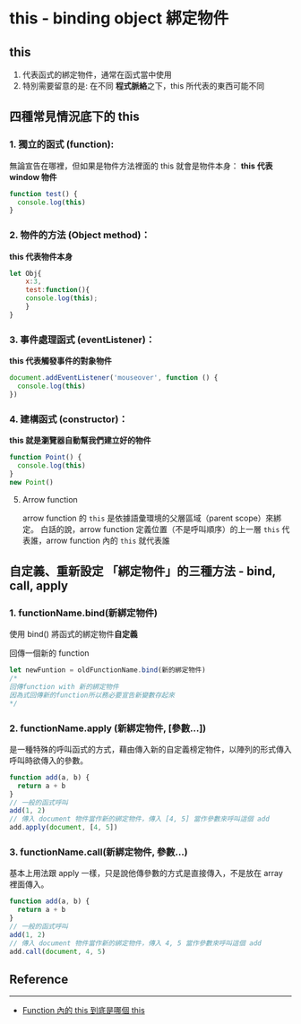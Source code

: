 # this - binding object 綁定物件

## this

1. 代表函式的綁定物件，通常在函式當中使用
2. 特別需要留意的是: 在不同 **程式脈絡**之下，this 所代表的東西可能不同

## 四種常見情況底下的 this

### 1. 獨立的函式 (function):

無論宣告在哪裡，但如果是物件方法裡面的 this 就會是物件本身： **this 代表 window 物件**

```jsx
function test() {
  console.log(this)
}
```

### 2. 物件的方法 (Object method)：

**this 代表物件本身**

```jsx
let Obj{
    x:3,
    test:function(){
    console.log(this);
    }
}
```

### 3. 事件處理函式 (eventListener)：

**this 代表觸發事件的對象物件**

```jsx
document.addEventListener('mouseover', function () {
  console.log(this)
})
```

### 4. 建構函式 (constructor)：

**this 就是瀏覽器自動幫我們建立好的物件**

```jsx
function Point() {
  console.log(this)
}
new Point()
```

5. Arrow function

   arrow function 的 `this` 是依據語彙環境的父層區域（parent scope）來綁定。 白話的說，arrow function 定義位置（不是呼叫順序）的上一層 `this` 代表誰，arrow function 內的 `this` 就代表誰

## 自定義、重新設定 「綁定物件」的三種方法 - bind, call, apply

### 1. functionName.bind(新綁定物件)

使用 bind() 將函式的綁定物件**自定義**

回傳一個新的 function

```jsx
let newFuntion = oldFunctionName.bind(新的綁定物件)
/* 
回傳function with 新的綁定物件
因為式回傳新的function所以務必要宣告新變數存起來
*/
```

### 2. functionName.apply (新綁定物件, [參數…])

是一種特殊的呼叫函式的方式，藉由傳入新的自定義榜定物件，以陣列的形式傳入呼叫時欲傳入的參數。

```jsx
function add(a, b) {
  return a + b
}
// 一般的函式呼叫
add(1, 2)
// 傳入 document 物件當作新的綁定物件，傳入 [4, 5] 當作參數來呼叫這個 add
add.apply(document, [4, 5])
```

### 3. functionName.call(新綁定物件, 參數…)

基本上用法跟 apply 一樣，只是說他傳參數的方式是直接傳入，不是放在 array 裡面傳入。

```jsx
function add(a, b) {
  return a + b
}
// 一般的函式呼叫
add(1, 2)
// 傳入 document 物件當作新的綁定物件，傳入 4, 5 當作參數來呼叫這個 add
add.call(document, 4, 5)
```

## Reference

---

- [Function 內的 this 到底是哪個 this](https://www.spreered.com/arrow-function-this/)

